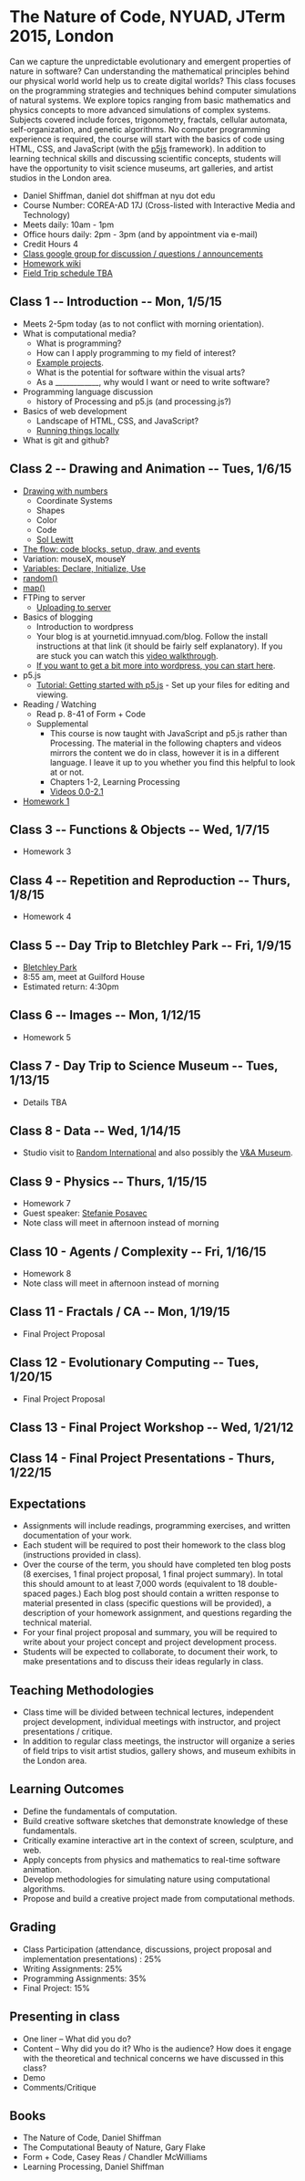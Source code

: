 # The Nature of Code, NYUAD, JTerm 2015, London

Can we capture the unpredictable evolutionary and emergent properties of nature in software? Can understanding the mathematical principles behind our physical world world help us to create digital worlds? This class focuses on the programming strategies and techniques behind computer simulations of natural systems. We explore topics ranging from basic mathematics and physics concepts to more advanced simulations of complex systems. Subjects covered include forces, trigonometry, fractals, cellular automata, self-organization, and genetic algorithms. No computer programming experience is required, the course will start with the basics of code using HTML, CSS, and JavaScript (with the [p5js](http://p5js.org/) framework). In addition to learning technical skills and discussing scientific concepts, students will have the opportunity to visit science museums, art galleries, and artist studios in the London area. 

* Daniel Shiffman, daniel dot shiffman at nyu dot edu
* Course Number: COREA-AD 17J (Cross-listed with Interactive Media and Technology)
* Meets daily: 10am - 1pm
* Office hours daily: 2pm - 3pm (and by appointment via e-mail)
* Credit Hours 4
* [Class google group for discussion / questions / announcements](https://groups.google.com/a/itp.nyu.edu/group/nature-of-code-abu-dhabi?hl=en)
* [Homework wiki](https://github.com/shiffman/The-Nature-of-Code-JTerm-2015/wiki)
* [Field Trip schedule TBA]()

## Class 1 -- Introduction -- Mon, 1/5/15
* Meets 2-5pm today (as to not conflict with morning orientation).
* What is computational media?
  * What is programming?
  * How can I apply programming to my field of interest?
  * [Example projects](https://github.com/ITPNYU/ICM-2014/wiki/Projects).
  * What is the potential for software within the visual arts?
  * As a ____________, why would I want or need to write software?
* Programming language discussion
  * history of Processing and p5.js (and processing.js?)
* Basics of web development
  * Landscape of HTML, CSS, and JavaScript?
  * [Running things locally](https://github.com/shiffman/The-Nature-of-Code-JTerm-2015/wiki/Local-Server-Tutorial)
* What is git and github?

## Class 2 -- Drawing and Animation -- Tues, 1/6/15
* [Drawing with numbers](https://github.com/shiffman/LearningProcessing-p5.js/tree/master/chp01_drawing)
  * Coordinate Systems
  * Shapes
  * Color
  * Code
  * [Sol Lewitt](http://www.massmoca.org/lewitt/)
* [The flow: code blocks, setup, draw, and events](https://github.com/shiffman/LearningProcessing-p5.js/tree/master/chp03_flow)
* Variation: mouseX, mouseY
* [Variables: Declare, Initialize, Use](https://github.com/shiffman/LearningProcessing-p5.js/tree/master/chp04_variables)
* [random()](http://p5js.org/reference/#/p5/random)
* [map()](http://p5js.org/reference/#/p5/map) 
* FTPing to server
  * [Uploading to server](https://github.com/shiffman/The-Nature-of-Code-JTerm-2015/wiki/SFTP-Tutorial)
* Basics of blogging
  * Introduction to wordpress
  * Your blog is at yournetid.imnyuad.com/blog.  Follow the install instructions at that link (it should be fairly self explanatory).  If you are stuck you can watch this [video walkthrough](https://www.dropbox.com/s/mz1tt4guamnmgl9/wordpress.mov?dl=0).
  * [If you want to get a bit more into wordpress, you can start here](http://codex.wordpress.org/First_Steps_With_WordPress).
* p5.js
  * [Tutorial: Getting started with p5.js](http://p5js.org/get-started/) - Set up your files for editing and viewing.
* Reading / Watching
  * Read p. 8-41 of Form + Code
  * Supplemental
     * This course is now taught with JavaScript and p5.js rather than Processing.  The material in the following chapters and videos mirrors the content we do in class, however it is in a different language.  I leave it up to you whether you find this helpful to look at or not. 
     * Chapters 1-2, Learning Processing
     * [Videos 0.0-2.1](http://icm.shiffman.net/0.0)
* [Homework 1](https://github.com/shiffman/The-Nature-of-Code-JTerm-2015/wiki/Assignment-1)

## Class 3 -- Functions & Objects -- Wed, 1/7/15
* Homework 3

## Class 4 -- Repetition and Reproduction -- Thurs, 1/8/15
* Homework 4

## Class 5 -- Day Trip to Bletchley Park -- Fri, 1/9/15
* [Bletchley Park](http://www.bletchleypark.org.uk/)
* 8:55 am, meet at Guilford House
* Estimated return: 4:30pm

## Class 6 -- Images -- Mon, 1/12/15
* Homework 5

## Class 7 - Day Trip to Science Museum -- Tues, 1/13/15
* Details TBA

## Class 8 - Data -- Wed, 1/14/15
* Studio visit to [Random International](http://random-international.com/) and also possibly the [V&A Museum](http://www.vam.ac.uk/).

## Class 9 - Physics -- Thurs, 1/15/15
* Homework 7
* Guest speaker: [Stefanie Posavec](http://www.stefanieposavec.co.uk/)
* Note class will meet in afternoon instead of morning

## Class 10 - Agents / Complexity -- Fri, 1/16/15
* Homework 8
* Note class will meet in afternoon instead of morning

## Class 11 - Fractals / CA -- Mon, 1/19/15
* Final Project Proposal

## Class 12 - Evolutionary Computing -- Tues, 1/20/15
* Final Project Proposal

## Class 13 - Final Project Workshop -- Wed, 1/21/12

## Class 14 - Final Project Presentations - Thurs, 1/22/15


## Expectations
* Assignments will include readings, programming exercises, and written documentation of your work.
* Each student will be required to post their homework to the class blog (instructions provided in class).
* Over the course of the term, you should have completed ten blog posts (8 exercises, 1 final project proposal, 1 final project summary). In total this should amount to at least 7,000 words (equivalent to 18 double-spaced pages.) Each blog post should contain a written response to material presented in class (specific questions will be provided), a description of your homework assignment, and questions regarding the technical material.
* For your final project proposal and summary, you will be required to write about your project concept and project development process.
* Students will be expected to collaborate, to document their work, to make presentations and to discuss their ideas regularly in class.

## Teaching Methodologies
* Class time will be divided between technical lectures, independent project development, individual meetings with instructor, and project presentations / critique.
* In addition to regular class meetings, the instructor will organize a series of field trips to visit artist studios, gallery shows, and museum exhibits in the London area.

## Learning Outcomes
* Define the fundamentals of computation.
* Build creative software sketches that demonstrate knowledge of these fundamentals.
* Critically examine interactive art in the context of screen, sculpture, and web.
* Apply concepts from physics and mathematics to real-time software animation.
* Develop methodologies for simulating nature using computational algorithms.
* Propose and build a creative project made from computational methods.

## Grading
* Class Participation (attendance, discussions, project proposal and implementation presentations) : 25%
* Writing Assignments: 25%
* Programming Assignments: 35%
* Final Project: 15%

## Presenting in class
* One liner – What did you do?
* Content – Why did you do it? Who is the audience? How does it engage with the theoretical and technical concerns we have discussed in this class?
* Demo
* Comments/Critique


## Books
* The Nature of Code, Daniel Shiffman
* The Computational Beauty of Nature, Gary Flake
* Form + Code, Casey Reas / Chandler McWilliams
* Learning Processing, Daniel Shiffman

